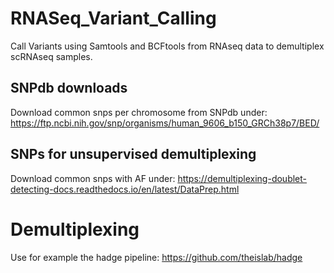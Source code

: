 # RNASeq_Variant_Calling
Call Variants using Samtools and BCFtools from RNAseq data to demultiplex scRNAseq samples.

## SNPdb downloads
Download common snps per chromosome from SNPdb under:
https://ftp.ncbi.nih.gov/snp/organisms/human_9606_b150_GRCh38p7/BED/

## SNPs for unsupervised demultiplexing
Download common snps with AF under:
https://demultiplexing-doublet-detecting-docs.readthedocs.io/en/latest/DataPrep.html

# Demultiplexing
Use for example the hadge pipeline:
https://github.com/theislab/hadge

